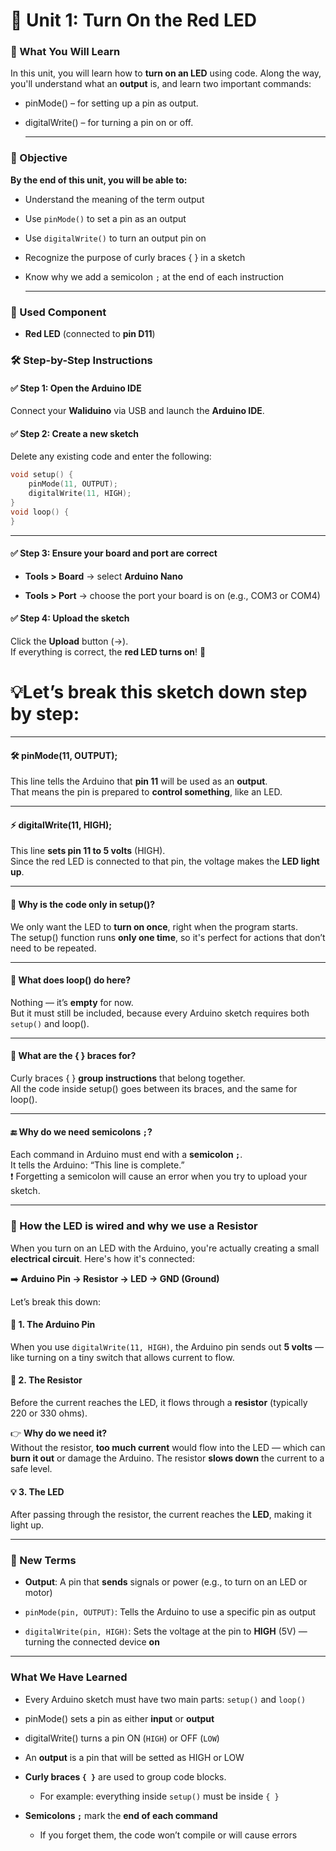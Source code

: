 # 🔴 Unit 1: Turn On the Red LED

### **🧠 What You Will Learn**

In this unit, you will learn how to **turn on an LED** using code. Along the way, you'll understand what an **output** is, and learn two important commands:

* pinMode() – for setting up a pin as output.

* digitalWrite() – for turning a pin on or off.

  ---

### **🎯 Objective**

**By the end of this unit, you will be able to:**

* Understand the meaning of the term output

* Use `pinMode()` to set a pin as an output

* Use `digitalWrite()` to turn an output pin on

* Recognize the purpose of curly braces { } in a sketch

* Know why we add a semicolon `;` at the end of each instruction

  ---

### **🧩 Used Component**

* **Red LED** (connected to **pin D11**)

### **🛠️ Step-by-Step Instructions**

#### **✅ Step 1: Open the Arduino IDE**

Connect your **Waliduino** via USB and launch the **Arduino IDE**.

#### **✅ Step 2: Create a new sketch**

Delete any existing code and enter the following:

```cpp
void setup() {
    pinMode(11, OUTPUT);
    digitalWrite(11, HIGH);  
}
void loop() {
} 
```
---- 

#### **✅ Step 3: Ensure your board and port are correct**

* **Tools \> Board** → select **Arduino Nano**

* **Tools \> Port** → choose the port your board is on (e.g., COM3 or COM4)

#### **✅ Step 4: Upload the sketch**

Click the **Upload** button (→).  
 If everything is correct, the **red LED turns on**\! 🔴

# 💡Let’s break this sketch down step by step:

---

#### **🛠️ pinMode(11, OUTPUT);**

This line tells the Arduino that **pin 11** will be used as an **output**.  
 That means the pin is prepared to **control something**, like an LED.

---

#### **⚡ digitalWrite(11, HIGH);**

This line **sets pin 11 to 5 volts** (HIGH).  
 Since the red LED is connected to that pin, the voltage makes the **LED light up**.

---

#### **🧠 Why is the code only in setup()?**

We only want the LED to **turn on once**, right when the program starts.  
The setup() function runs **only one time**, so it's perfect for actions that don’t need to be repeated.

---

#### **🔁 What does loop() do here?**

Nothing — it’s **empty** for now.  
 But it must still be included, because every Arduino sketch requires both `setup()` and loop().

---

#### **🔣 What are the { } braces for?**

Curly braces { } **group instructions** that belong together.  
 All the code inside setup() goes between its braces, and the same for loop().

---

#### **🔚 Why do we need semicolons `;`?**

Each command in Arduino must end with a **semicolon `;`**.  
 It tells the Arduino: “This line is complete.”  
 ❗ Forgetting a semicolon will cause an error when you try to upload your sketch.

---

### **🔌 How the LED is wired and why we use a Resistor**

When you turn on an LED with the Arduino, you're actually creating a small **electrical circuit**. Here's how it's connected:

➡️ **Arduino Pin → Resistor → LED → GND (Ground)**

Let’s break this down:

#### **🔴 1\. The Arduino Pin**

When you use `digitalWrite(11, HIGH)`, the Arduino pin sends out **5 volts** — like turning on a tiny switch that allows current to flow.

#### **🧱 2\. The Resistor**

Before the current reaches the LED, it flows through a **resistor** (typically 220 or 330 ohms).

 👉 **Why do we need it?**  
 Without the resistor, **too much current** would flow into the LED — which can **burn it out** or damage the Arduino. The resistor **slows down** the current to a safe level.

#### **💡 3\. The LED**

After passing through the resistor, the current reaches the **LED**, making it light up.

---

### **📘 New Terms**

* **Output**: A pin that **sends** signals or power (e.g., to turn on an LED or motor)

* `pinMode(pin, OUTPUT)`: Tells the Arduino to use a specific pin as output

* `digitalWrite(pin, HIGH)`: Sets the voltage at the pin to **HIGH** (5V) — turning the connected device **on**

---

###  **What We Have Learned**

* Every Arduino sketch must have two main parts: `setup()` and `loop()`

* pinMode() sets a pin as either **input** or **output**

* digitalWrite() turns a pin ON (`HIGH`) or OFF (`LOW`)

* An **output** is a pin that will be setted as HIGH or LOW

* **Curly braces `{ }`** are used to group code blocks.

  * For example: everything inside `setup()` must be inside `{ }`

* **Semicolons `;`** mark the **end of each command**

  * If you forget them, the code won’t compile or will cause errors


